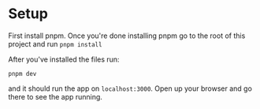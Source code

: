 # Setup

First install pnpm. Once you're done installing pnpm go to the root of this project and run `pnpm install`

After you've installed the files run:
```
pnpm dev
```
 
and it should run the app on `localhost:3000`. Open up your browser and go there to see the app running.